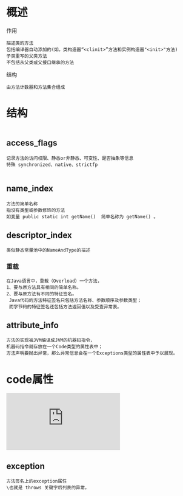 # 概述

作用

	描述类的方法
	包括编译器自动添加的(如。类构造器“<clinit>”方法和实例构造器"<init>"方法)
	子类重写的父类方法
  	不包括从父类或父接口继承的方法

结构

	由方法计数器和方法集合组成


	

# 结构

![]()

## access_flags

	记录方法的访问权限、静态or非静态、可变性、是否抽象等信息
	特殊 synchronized、native、strictfp 

![]()

## name_index

	方法的简单名称
	指没有类型或参数修饰的方法
	如变量 public static int getName()  简单名称为 getName() 。

## descriptor_index

	类似静态常量池中的NameAndType的描述

### 重载

	在Java语言中，重载（Overload）一个方法，
	1、要与原方法具有相同的简单名称。
	2、要与原方法有不同的特征签名。
	 Java代码的方法特征签名只包括方法名称、参数顺序及参数类型；
	 而字节码的特征签名还包括方法返回值以及受查异常表。
	

## attribute_info

	方法的实现被JVM编译成JVM的机器码指令，
	机器码指令就存放在一个Code类型的属性表中；
	方法声明要抛出异常，那么异常信息会在一个Exceptions类型的属性表中予以展现。

# code属性

![Code](https://github.com/RodJohn/jvm/blob/master/md/336_Code.md)

## exception

	方法签名上的exception属性
    \也就是 throws 关键字后列表的异常，
	





